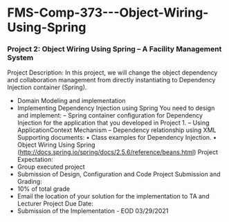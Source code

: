 # FMS-Comp-373---Object-Wiring-Using-Spring

### Project 2: Object Wiring Using Spring – A Facility Management System
Project Description:
In this project, we will change the object dependency and collaboration management from directly
instantiating to Dependency Injection container (Spring).
- Domain Modeling and implementation
- Implementing Dependency Injection using Spring
You need to design and implement:
– Spring container configuration for Dependency Injection for the application that you
developed in Project 1.
– Using ApplicationContext Mechanism
– Dependency relationship using XML
Supporting documents:
• Class examples for Dependency Injection.
• Object Wiring Using Spring (http://docs.spring.io/spring/docs/2.5.6/reference/beans.html)
Project Expectation:
- Group executed project
- Submission of Design, Configuration and Code
Project Submission and Grading:
- 10% of total grade
- Email the location of your solution for the implementation to TA and Lecturer
Project Due Date:
- Submission of the Implementation - EOD 03/29/2021
